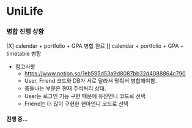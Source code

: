 # UniLife
### 병합 진행 상황
[X] calendar + portfolio + GPA 병합 완료
[] calendar + portfolio + GPA + timetable 병합
* 참고사항
  * https://www.notion.so/1eb595d53a9d8087bb32d4088864c790
  * User, Friend 코드와 DB가 서로 달라서 맞춰서 병합해야함.
  * 충돌나는 부분은 현재 주석처리 상태.
  * User는 로그인 기능 구현 때문에 유진언니 코드로 선택
  * Friend는 더 많이 구현한 현아언니 코드로 선택

#### 진행 중...
